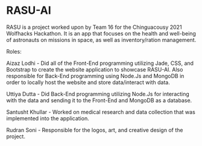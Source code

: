 # RASU-AI
RASU is a project worked upon by Team 16 for the Chinguacousy 2021 Wolfhacks Hackathon. It is an app that focuses on the health and well-being of astronauts on missions in space, as well as inventory/ration management.

Roles:

Aizaz Lodhi - Did all of the Front-End programming utilizing Jade, CSS, and Bootstrap to create the website application to showcase RASU-AI. Also responsible for Back-End programming using Node.Js and MongoDB in order to locally host the website and store data/interact with data.

Uttiya Dutta - Did Back-End programming utilizing Node.Js for interacting with the data and sending it to the Front-End and MongoDB as a database.

Santusht Khullar - Worked on medical research and data collection that was implemented into the application.

Rudran Soni - Responsible for the logos, art, and creative design of the project. 
